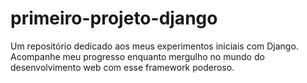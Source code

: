 # primeiro-projeto-django
Um repositório dedicado aos meus experimentos iniciais com Django. Acompanhe meu progresso enquanto mergulho no mundo do desenvolvimento web com esse framework poderoso.
